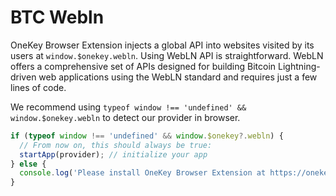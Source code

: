 # BTC Webln

OneKey Browser Extension injects a global API into websites visited by its users at `window.$onekey.webln`.  Using WebLN API is straightforward. WebLN offers a comprehensive set of APIs designed for building Bitcoin Lightning-driven web applications using the WebLN standard and requires just a few lines of code.

We recommend using `typeof window !== 'undefined' && window.$onekey.webln` to detect our provider in browser.

```javascript
if (typeof window !== 'undefined' && window.$onekey?.webln) {  
  // From now on, this should always be true:  
  startApp(provider); // initialize your app
} else {  
  console.log('Please install OneKey Browser Extension at https://onekey.so/download!');
}
```
